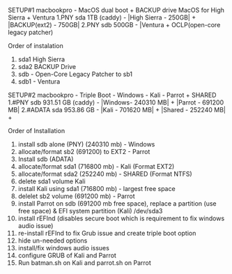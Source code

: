 SETUP#1 macbookpro - MacOS dual boot + BACKUP drive
MacOS for High Sierra + Ventura
1.PNY sda 1TB (caddy) - |High Sierra - 250GB| + |BACKUP(ext2) - 750GB| 
2.PNY sdb 500GB - |Ventura + OCLP(open-core legacy patcher)

Order of instalation
1. sda1 High Sierra
2. sda2 BACKUP Drive
3. sdb - Open-Core Legacy Patcher to sb1
4. sdb1 - Ventura 


SETUP#2 macbookpro - Triple Boot - Windows - Kali - Parrot + SHARED
1.#PNY sdb 931.51 GB (caddy) - |Windows- 240310 MB| + |Parrot - 691200 MB| 
2.#ADATA sda 953.86 GB - |Kali - 701620 MB| + |Shared - 252240 MB| + 

Order of Installation
1. install sdb alone (PNY) (240310 mb) - Windows
2. allocate/format sb2 (691200) to EXT2 - Parrot
3. Install sdb (ADATA)  
4. allocate/format sda1 (716800 mb) - Kali (Format EXT2)
5. allocate/format sda2 (252240 mb) - SHARED (Format NTFS)
6. delete sda1 volume Kali
7. install Kali using sda1 (716800 mb) - largest free space
8. delelet sb2 volume (691200 mb) - Parrot
9. install Parrot on sdb (691200 mb free space), replace a partition (use free space) & EFI system partition (Kali) /dev/sda3
10. install rEFInd (disables secure boot which is requirement to fix windows audio issue)
11. re-install rEFInd to fix Grub issue and create triple boot option
12. hide un-needed options
13. install/fix windows audio issues
14. configure GRUB of Kali and Parrot
15. Run batman.sh on Kali and parrot.sh on Parrot

